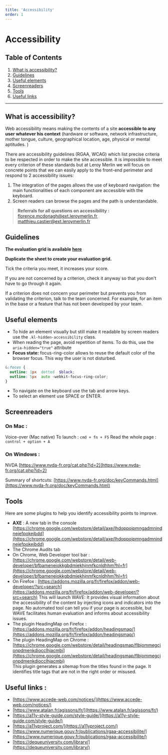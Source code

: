 ```yaml
---
title: 'Accessibility'
order: 1
---
```


# Accessibility

## Table of Contents
1. [What is accessibility?](#presentation)
2. [Guidelines](#guidelines)
3. [Useful elements](#useful)
4. [Screenreaders](#screenreaders)
5. [Tools](#tools)
6. [Useful links](#links)

---

## What is accessibility? 

Web accessibility means making the contents of a site **accessible to any user whatever his context** (hardware or software, network infrastructure, mother tongue, culture, geographical location, age, physical or mental aptitudes. )

There are accessibility guidelines (RGAA, WCAG) which list precise criteria to be respected in order to make the site accessible. It is impossible to meet every criterion of these standards but at Leroy Merlin we will focus on concrete points that we can easily apply to the front-end perimeter and respond to 2 accessibility issues:

1. The integration of the pages allows the use of keyboard navigation: the main functionalities of each component are accessible with the keyboard.
2. Screen readers can browse the pages and the path is understandable.

> **Referrals for all questions on accessibility :** <florence.mcdonagh@ext.leroymerlin.fr>, <matthieu.castier@ext.leroymerlin.fr>

## Guidelines 

**The evaluation grid is available [here](https://docs.google.com/spreadsheets/d/1Gl2EIwU2iw6qN5nPUaeW5oUIsuZ_trS-nsTYF7te5ec/edit#gid=1386834576)**

**Duplicate the sheet to create your evaluation grid.**

Tick the criteria you meet, it increases your score.

If you are not concerned by a criterion, check it anyway so that you don't have to go through it again.

If a criterion does not concern your perimeter but prevents you from validating the criterion, talk to the team concerned. For example, for an item in the base or a feature that has not been developed by your team.

## Useful elements 

- To hide an element visually but still make it readable by screen readers use the `.kl-hidden-accessibility` class.    
- When reading the page, avoid repetition of items. To do this, use the `aria-hidden="true"` attribute    
- **Focus state:** focus-ring-color allows to reuse the default color of the browser focus. This way the user is not disturbed.
```scss
&:focus {
  outline: 1px  dotted  $black;
  outline: 5px  auto -webkit-focus-ring-color;
}
```
- To navigate on the keyboard use the tab and arrow keys.
- To select an element use SPACE or ENTER.
    
## Screenreaders 

### On Mac :
Voice-over (Mac native)
To launch : `cmd + fn + F5`
Read the whole page : `control + option + A`

### On Windows :
NVDA [https://www.nvda-fr.org/cat.php?id=2](https://www.nvda-fr.org/cat.php?id=2)

Summary of shortcuts: [https://www.nvda-fr.org/doc/keyCommands.html](https://www.nvda-fr.org/doc/keyCommands.html)

## Tools 

Here are some plugins to help you identify accessibility points to improve.

- **AXE** : A new tab in the console  
    [https://chrome.google.com/webstore/detail/axe/lhdoppojpmngadmnindnejefpokejbdd](https://chrome.google.com/webstore/detail/axe/lhdoppojpmngadmnindnejefpokejbdd)
- The Chrome Audits tab    
- On Chrome, Web Developer tool bar : [https://chrome.google.com/webstore/detail/web-developer/bfbameneiokkgbdmiekhjnmfkcnldhhm?hl=fr](https://chrome.google.com/webstore/detail/web-developer/bfbameneiokkgbdmiekhjnmfkcnldhhm?hl=fr)
- On Firefox : [https://addons.mozilla.org/fr/firefox/addon/web-developer/?src=search](https://addons.mozilla.org/fr/firefox/addon/web-developer/?src=search)
This will launch WAVE: It provides visual information about the accessibility of the content by injecting icons and indicators into the page. No automated tool can tell you if your page is accessible, but WAVE facilitates human evaluation and informs about accessibility issues.
- The plugin HeadingMap on Firefox : [https://addons.mozilla.org/fr/firefox/addon/headingsmap/](https://addons.mozilla.org/fr/firefox/addon/headingsmap/)
- The plugin HeadingMap on Chrome : [https://chrome.google.com/webstore/detail/headingsmap/flbjommegcjonpdmenkdiocclhjacmbi](https://chrome.google.com/webstore/detail/headingsmap/flbjommegcjonpdmenkdiocclhjacmbi)<br>
This plugin generates a sitemap from the titles found in the page. It identifies title tags that are not in the right order or misused.

## Useful links : 

- [https://www.accede-web.com/notices/](https://www.accede-web.com/notices/)
- [https://www.atalan.fr/agissons/fr/](https://www.atalan.fr/agissons/fr/)
- [https://a11y-style-guide.com/style-guide/](https://a11y-style-guide.com/style-guide/)
- [https://a11yproject.com/](https://a11yproject.com/)
- [https://www.numerique.gouv.fr/publications/rgaa-accessibilite/](https://www.numerique.gouv.fr/publications/rgaa-accessibilite/)
- [https://dequeuniversity.com/library/](https://dequeuniversity.com/library/)

